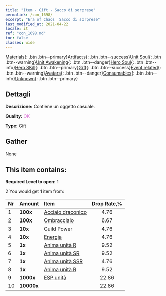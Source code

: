 ```yaml
---
title: "Item - Gift - Sacco di sorprese"
permalink: /con_1698/
excerpt: "Era of Chaos  Sacco di sorprese"
last_modified_at: 2021-04-22
locale: it
ref: "con_1698.md"
toc: false
classes: wide
---
```

 [Materials](/ItemsIT/){: .btn .btn--primary}[Artifacts](/ItemsIT/Artifacts/){: .btn .btn--success}[Unit Soul](/ItemsIT/UnitSoul/){: .btn .btn--warning}[Unit Awakening](/ItemsIT/UnitAwakening/){: .btn .btn--danger}[Hero Soul](/ItemsIT/HeroSoul/){: .btn .btn--info}[Hero SKill](/ItemsIT/HeroSkill/){: .btn .btn--primary}[Gift](/ItemsIT/Gift/){: .btn .btn--success}[Event related](/ItemsIT/Events/){: .btn .btn--warning}[Avatars](/ItemsIT/Avatars/){: .btn .btn--danger}[Consumables](/ItemsIT/Consumables/){: .btn .btn--info}[Unknown](/ItemsIT/Unknown/){: .btn .btn--primary}

## Dettagli
 **Descrizione:** Contiene un oggetto casuale.

 **Quality:** <span style="color: #DA70D6">OK</span>

 **Type:** Gift

## Gather

  None

## This item contains:

 **Required Level to open:** 1

 2 You would get **1** item  from:

  | Nr | Amount |     Item    | Drop Rate,% |
  |:---|:-------|:------------|:---------:|
  | 1 |  **100x** | [Acciaio draconico](/it/Items/con_880/) | 4.76 | 
  | 2 |  **100x** | [Ombracciaio](/it/Items/con_881/) | 6.67 | 
  | 3 |  **10x** | Guild Power | 4.76 | 
  | 4 |  **10x** | [Energia](/it/Items/con_900/) | 4.76 | 
  | 5 |  **1x** | [Anima unità R](/it/Items/con_533/) | 9.52 | 
  | 6 |  **1x** | [Anima unità SR](/it/Items/con_534/) | 9.52 | 
  | 7 |  **1x** | [Anima unità SSR](/it/Items/con_535/) | 4.76 | 
  | 8 |  **1x** | [Anima unità R](/it/Items/con_533/) | 9.52 | 
  | 9 |  **1000x** | [ESP unità](/it/Items/con_902/) | 22.86 | 
  | 10 |  **10000x** | <i class="fas fa-coins"/> | 22.86 | 
